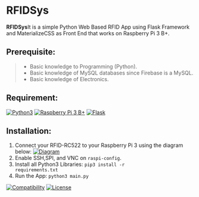 # RFIDSys

<p><b>RFIDSys</b>It is a simple Python Web Based RFID App using Flask Framework and MaterializeCSS as Front End that works on Raspberry Pi 3 B+.</p>

## Prerequisite:
> * Basic knowledge to Programming (Python).
> * Basic knowledge of MySQL databases since Firebase is a MySQL.
> * Basic knowledge of Electronics.

## Requirement:
[![Python3](https://www.python.org/static/img/python-logo.png)](https://www.python.org/downloads/)
[![Raspberry Pi 3 B+](https://www.raspberrypi.org/homepage-9df4b/favicon.png)](https://www.raspberrypi.org/products/raspberry-pi-3-model-b-plus/)
[![Flask](https://palletsprojects.com/logo-large.png)](https://palletsprojects.com/p/flask/)

## Installation:
1. Connect your RFID-RC522 to your Raspberry Pi 3 using the diagram below:
[![Diagram](https://miro.medium.com/proxy/1*V7jGDYS_9IL1r24QZyzj6g.jpeg)](https://miro.medium.com/proxy/1*V7jGDYS_9IL1r24QZyzj6g.jpeg)
2. Enable SSH,SPI, and VNC on <code>raspi-config</code>.
2. Install all Python3 Libraries: <code>pip3 install -r requirements.txt</code>
3. Run the App: <code>python3 main.py</code>

[![Compatibility](https://img.shields.io/badge/python-3-brightgreen.svg)](https://github.com/mboy1011/RFIDSys.git)
[![License](https://img.shields.io/apm/l/vim-mode.svg)](https://github.com/mboy1011/RFIDSys.git)
